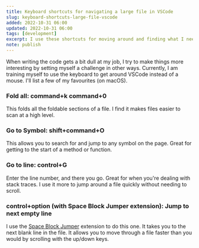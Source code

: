 ```yaml
---
title: Keyboard shortcuts for navigating a large file in VSCode
slug: keyboard-shortcuts-large-file-vscode
added: 2022-10-31 06:00
updated: 2022-10-31 06:00
tags: [development]
excerpt: I use these shortcuts for moving around and finding what I need in a large file.
note: publish
---
```


When writing the code gets a bit dull at my job, I try to make things more interesting by setting myself a challenge in other ways. Currently, I am training myself to use the keyboard to get around VSCode instead of a mouse. I'll list a few of my favourites (on macOS).

### Fold all: command+k command+0

This folds all the foldable sections of a file. I find it makes files easier to scan at a high level.

### Go to Symbol: shift+command+O

This allows you to search for and jump to any symbol on the page. Great for getting to the start of a method or function.

### Go to line: control+G

Enter the line number, and there you go. Great for when you're dealing with stack traces. I use it more to jump around a file quickly without needing to scroll.

### control+option (with Space Block Jumper extension): Jump to next empty line

I use the [Space Block Jumper](https://marketplace.visualstudio.com/items?itemName=jmfirth.vsc-space-block-jumper) extension to do this one. It takes you to the next blank line in the file. It allows you to move through a file faster than you would by scrolling with the up/down keys.
